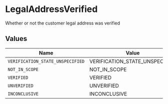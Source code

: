 # LegalAddressVerified

Whether or not the customer legal address was verified


## Values

| Name                             | Value                            |
| -------------------------------- | -------------------------------- |
| `VERIFICATION_STATE_UNSPECIFIED` | VERIFICATION_STATE_UNSPECIFIED   |
| `NOT_IN_SCOPE`                   | NOT_IN_SCOPE                     |
| `VERIFIED`                       | VERIFIED                         |
| `UNVERIFIED`                     | UNVERIFIED                       |
| `INCONCLUSIVE`                   | INCONCLUSIVE                     |